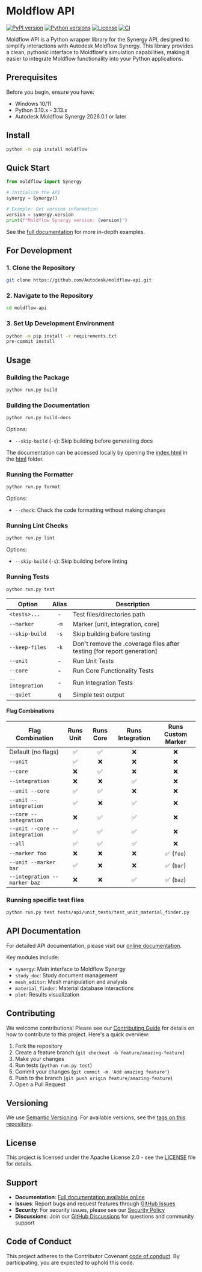# Moldflow API

[![PyPI version](https://badge.fury.io/py/moldflow.svg)](https://badge.fury.io/py/moldflow)
[![Python versions](https://img.shields.io/pypi/pyversions/moldflow.svg)](https://pypi.org/project/moldflow/)
[![License](https://img.shields.io/badge/License-Apache%202.0-blue.svg)](https://opensource.org/licenses/Apache-2.0)
[![CI](https://github.com/Autodesk/moldflow-api/workflows/CI/badge.svg)](https://github.com/Autodesk/moldflow-api/actions)

Moldflow API is a Python wrapper library for the Synergy API, designed to simplify interactions with Autodesk Moldflow Synergy. This library provides a clean, pythonic interface to Moldflow's simulation capabilities, making it easier to integrate Moldflow functionality into your Python applications.

## Prerequisites

Before you begin, ensure you have:
- Windows 10/11
- Python 3.10.x - 3.13.x
- Autodesk Moldflow Synergy 2026.0.1 or later

## Install
```sh
python -m pip install moldflow
```

## Quick Start

```python
from moldflow import Synergy

# Initialize the API
synergy = Synergy()

# Example: Get version information
version = synergy.version
print(f"Moldflow Synergy version: {version}")
```

See the [full documentation](https://autodesk.github.io/moldflow-api) for more in-depth examples.

## For Development

### 1. Clone the Repository

```sh
git clone https://github.com/Autodesk/moldflow-api.git
```

### 2. Navigate to the Repository

```sh
cd moldflow-api
```

### 3. Set Up Development Environment

```sh
python -m pip install -r requirements.txt
pre-commit install
```

## Usage

### Building the Package

```sh
python run.py build
```

### Building the Documentation
```sh
python run.py build-docs
```

Options:
- `--skip-build` (`-s`): Skip building before generating docs

The documentation can be accessed locally by opening the [index.html](docs/build/html/index.html) in the [html](docs/build/html/) folder.

### Running the Formatter

```sh
python run.py format
```

Options:
- `--check`: Check the code formatting without making changes

### Running Lint Checks

```sh
python run.py lint
```

Options:
- `--skip-build` (`-s`): Skip building before linting

### Running Tests

```sh
python run.py test
```

| Option             | Alias  | Description                                                            |
|--------------------|:------:|------------------------------------------------------------------------|
| `<tests>...`       | -      | Test files/directories path                                            |
| `--marker`         | `-m`   | Marker [unit, integration, core]                                       |
| `--skip-build`     | `-s`   | Skip building before testing                                           |
| `--keep-files`     | `-k`   | Don't remove the .coverage files after testing [for report generation] |
| `--unit`           | -      | Run Unit Tests                                                         |
| `--core`           | -      | Run Core Functionality Tests                                           |
| `--integration`    | -      | Run Integration Tests                                                  |
| `--quiet`          | `q`    | Simple test output                                                     |

#### Flag Combinations

| Flag Combination                    | Runs Unit | Runs Core | Runs Integration  | Runs Custom Marker |
|-------------------------------------|:---------:|:---------:|:-----------------:|:------------------:|
| Default (no flags)                  | ✅        | ✅       | ❌                | ❌                |
| `--unit`                            | ✅        | ❌       | ❌                | ❌                |
| `--core`                            | ❌        | ✅       | ❌                | ❌                |
| `--integration`                     | ❌        | ❌       | ✅                | ❌                |
| `--unit --core`                     | ✅        | ✅       | ❌                | ❌                |
| `--unit --integration`              | ✅        | ❌       | ✅                | ❌                |
| `--core --integration`              | ❌        | ✅       | ✅                | ❌                |
| `--unit --core --integration`       | ✅        | ✅       | ✅                | ❌                |
| `--all`                             | ✅        | ✅       | ✅                | ❌                |
| `--marker foo`                      | ❌        | ❌       | ❌                | ✅ (`foo`)        |
| `--unit --marker bar`               | ✅        | ❌       | ❌                | ✅ (`bar`)        |
| `--integration --marker baz`        | ❌        | ❌       | ✅                | ✅ (`baz`)        |


### Running specific test files

```sh
python run.py test tests/api/unit_tests/test_unit_material_finder.py
```

## API Documentation

For detailed API documentation, please visit our [online documentation](https://autodesk.github.io/moldflow-api/).

Key modules include:
- `synergy`: Main interface to Moldflow Synergy
- `study_doc`: Study document management
- `mesh_editor`: Mesh manipulation and analysis
- `material_finder`: Material database interactions
- `plot`: Results visualization

## Contributing

We welcome contributions! Please see our [Contributing Guide](CONTRIBUTING.md) for details on how to contribute to this project. Here's a quick overview:

1. Fork the repository
2. Create a feature branch (`git checkout -b feature/amazing-feature`)
3. Make your changes
4. Run tests (`python run.py test`)
5. Commit your changes (`git commit -m 'Add amazing feature'`)
6. Push to the branch (`git push origin feature/amazing-feature`)
7. Open a Pull Request

## Versioning

We use [Semantic Versioning](https://semver.org/). For available versions, see the [tags on this repository](https://github.com/Autodesk/moldflow-api/tags).

## License

This project is licensed under the Apache License 2.0 - see the [LICENSE](LICENSE) file for details.

## Support

- **Documentation**: [Full documentation available online](https://autodesk.github.io/moldflow-api)
- **Issues**: Report bugs and request features through [GitHub Issues](https://github.com/Autodesk/moldflow-api/issues)
- **Security**: For security issues, please see our [Security Policy](SECURITY.md)
- **Discussions**: Join our [GitHub Discussions](https://github.com/Autodesk/moldflow-api/discussions) for questions and community support

## Code of Conduct

This project adheres to the Contributor Covenant [code of conduct](CODE_OF_CONDUCT.md). By participating, you are expected to uphold this code.
